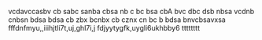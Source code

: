 vcdavccasbv
cb sabc sanba 
cbsa nb c
bc bsa cbA 
bvc dbc dsb nbsa
vcdnb cnbsn
bdsa bdsa 
cb zbx bcnbx
cb cznx cn
bc b bdsa
bnvcbsavxsa
fffdnfmyu,,iiihjtli7t,uj,ghl7i,j
fdjyytygfk,uygli6ukhbby6
tttttttt
